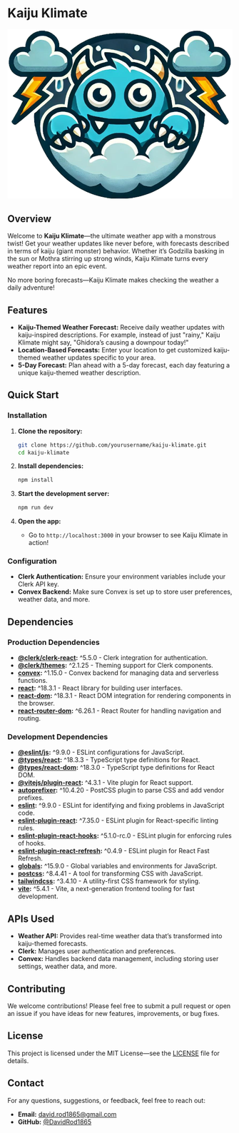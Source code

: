 # **Kaiju Klimate**

![Kaiju Klimate Logo](/src/assets/monster_weather_logo.png)

## **Overview**
Welcome to **Kaiju Klimate**—the ultimate weather app with a monstrous twist! Get your weather updates like never before, with forecasts described in terms of kaiju (giant monster) behavior. Whether it’s Godzilla basking in the sun or Mothra stirring up strong winds, Kaiju Klimate turns every weather report into an epic event.

No more boring forecasts—Kaiju Klimate makes checking the weather a daily adventure!

## **Features**
- **Kaiju-Themed Weather Forecast:** Receive daily weather updates with kaiju-inspired descriptions. For example, instead of just "rainy," Kaiju Klimate might say, "Ghidora’s causing a downpour today!"
- **Location-Based Forecasts:** Enter your location to get customized kaiju-themed weather updates specific to your area.
- **5-Day Forecast:** Plan ahead with a 5-day forecast, each day featuring a unique kaiju-themed weather description.

## **Quick Start**

### **Installation**
1. **Clone the repository:**
   ```bash
   git clone https://github.com/yourusername/kaiju-klimate.git
   cd kaiju-klimate
   ```

2. **Install dependencies:**
   ```bash
   npm install
   ```

3. **Start the development server:**
   ```bash
   npm run dev
   ```

4. **Open the app:**
   - Go to `http://localhost:3000` in your browser to see Kaiju Klimate in action!

### **Configuration**
- **Clerk Authentication:** Ensure your environment variables include your Clerk API key.
- **Convex Backend:** Make sure Convex is set up to store user preferences, weather data, and more.

## **Dependencies**

### **Production Dependencies**
- **[@clerk/clerk-react](https://www.npmjs.com/package/@clerk/clerk-react):** ^5.5.0 - Clerk integration for authentication.
- **[@clerk/themes](https://www.npmjs.com/package/@clerk/themes):** ^2.1.25 - Theming support for Clerk components.
- **[convex](https://www.npmjs.com/package/convex):** ^1.15.0 - Convex backend for managing data and serverless functions.
- **[react](https://www.npmjs.com/package/react):** ^18.3.1 - React library for building user interfaces.
- **[react-dom](https://www.npmjs.com/package/react-dom):** ^18.3.1 - React DOM integration for rendering components in the browser.
- **[react-router-dom](https://www.npmjs.com/package/react-router-dom):** ^6.26.1 - React Router for handling navigation and routing.

### **Development Dependencies**
- **[@eslint/js](https://www.npmjs.com/package/@eslint/js):** ^9.9.0 - ESLint configurations for JavaScript.
- **[@types/react](https://www.npmjs.com/package/@types/react):** ^18.3.3 - TypeScript type definitions for React.
- **[@types/react-dom](https://www.npmjs.com/package/@types/react-dom):** ^18.3.0 - TypeScript type definitions for React DOM.
- **[@vitejs/plugin-react](https://www.npmjs.com/package/@vitejs/plugin-react):** ^4.3.1 - Vite plugin for React support.
- **[autoprefixer](https://www.npmjs.com/package/autoprefixer):** ^10.4.20 - PostCSS plugin to parse CSS and add vendor prefixes.
- **[eslint](https://www.npmjs.com/package/eslint):** ^9.9.0 - ESLint for identifying and fixing problems in JavaScript code.
- **[eslint-plugin-react](https://www.npmjs.com/package/eslint-plugin-react):** ^7.35.0 - ESLint plugin for React-specific linting rules.
- **[eslint-plugin-react-hooks](https://www.npmjs.com/package/eslint-plugin-react-hooks):** ^5.1.0-rc.0 - ESLint plugin for enforcing rules of hooks.
- **[eslint-plugin-react-refresh](https://www.npmjs.com/package/eslint-plugin-react-refresh):** ^0.4.9 - ESLint plugin for React Fast Refresh.
- **[globals](https://www.npmjs.com/package/globals):** ^15.9.0 - Global variables and environments for JavaScript.
- **[postcss](https://www.npmjs.com/package/postcss):** ^8.4.41 - A tool for transforming CSS with JavaScript.
- **[tailwindcss](https://www.npmjs.com/package/tailwindcss):** ^3.4.10 - A utility-first CSS framework for styling.
- **[vite](https://www.npmjs.com/package/vite):** ^5.4.1 - Vite, a next-generation frontend tooling for fast development.

## **APIs Used**
- **Weather API:** Provides real-time weather data that’s transformed into kaiju-themed forecasts.
- **Clerk:** Manages user authentication and preferences.
- **Convex:** Handles backend data management, including storing user settings, weather data, and more.

## **Contributing**
We welcome contributions! Please feel free to submit a pull request or open an issue if you have ideas for new features, improvements, or bug fixes.

## **License**
This project is licensed under the MIT License—see the [LICENSE](LICENSE) file for details.

## **Contact**
For any questions, suggestions, or feedback, feel free to reach out:
- **Email:** david.rod1865@gmail.com
- **GitHub:** [@DavidRod1865](https://github.com/DavidRod1865)

